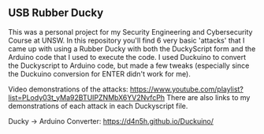 ## USB Rubber Ducky

This was a personal project for my Security Engineering and Cybersecurity Course at UNSW. In this repository you'll find 6 very basic 'attacks' that I came up with using a Rubber Ducky with both the DuckyScript form and the Arduino code that I used to execute the code. I used Duckuino to convert the Duckyscript to Arduino code, but made a few tweaks (especially since the Duckuino conversion for ENTER didn't work for me).

Video demonstrations of the attacks: https://www.youtube.com/playlist?list=PLody03t_yMa92BTUIPZNMbX6YV2NvfcPh
There are also links to my demonstrations of each attack in each Duckyscript file.

Ducky -> Arduino Converter: https://d4n5h.github.io/Duckuino/
